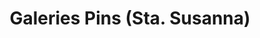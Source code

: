 ---
title: "Galeries Pins (Sta. Susanna)"
url: /santa-susanna/galeries-pins-sta-susanna/
shop: Einkaufszentrum
---